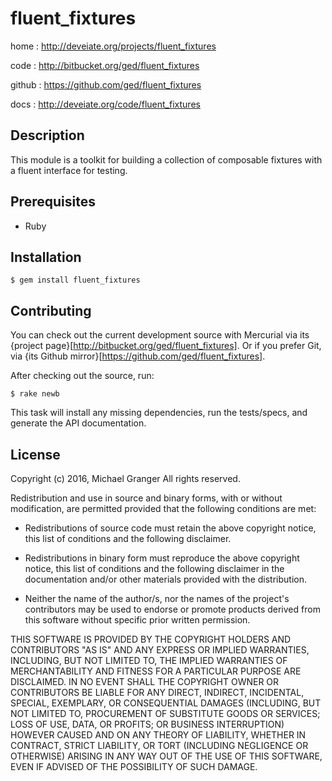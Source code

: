 # fluent_fixtures

home
: http://deveiate.org/projects/fluent_fixtures

code
: http://bitbucket.org/ged/fluent_fixtures

github
: https://github.com/ged/fluent_fixtures

docs
: http://deveiate.org/code/fluent_fixtures


## Description

This module is a toolkit for building a collection of composable fixtures with a fluent interface for testing.


## Prerequisites

* Ruby


## Installation

    $ gem install fluent_fixtures


## Contributing

You can check out the current development source with Mercurial via its
{project page}[http://bitbucket.org/ged/fluent_fixtures]. Or if you prefer Git, via 
{its Github mirror}[https://github.com/ged/fluent_fixtures].

After checking out the source, run:

    $ rake newb

This task will install any missing dependencies, run the tests/specs,
and generate the API documentation.


## License

Copyright (c) 2016, Michael Granger
All rights reserved.

Redistribution and use in source and binary forms, with or without
modification, are permitted provided that the following conditions are met:

* Redistributions of source code must retain the above copyright notice,
  this list of conditions and the following disclaimer.

* Redistributions in binary form must reproduce the above copyright notice,
  this list of conditions and the following disclaimer in the documentation
  and/or other materials provided with the distribution.

* Neither the name of the author/s, nor the names of the project's
  contributors may be used to endorse or promote products derived from this
  software without specific prior written permission.

THIS SOFTWARE IS PROVIDED BY THE COPYRIGHT HOLDERS AND CONTRIBUTORS "AS IS"
AND ANY EXPRESS OR IMPLIED WARRANTIES, INCLUDING, BUT NOT LIMITED TO, THE
IMPLIED WARRANTIES OF MERCHANTABILITY AND FITNESS FOR A PARTICULAR PURPOSE ARE
DISCLAIMED. IN NO EVENT SHALL THE COPYRIGHT OWNER OR CONTRIBUTORS BE LIABLE
FOR ANY DIRECT, INDIRECT, INCIDENTAL, SPECIAL, EXEMPLARY, OR CONSEQUENTIAL
DAMAGES (INCLUDING, BUT NOT LIMITED TO, PROCUREMENT OF SUBSTITUTE GOODS OR
SERVICES; LOSS OF USE, DATA, OR PROFITS; OR BUSINESS INTERRUPTION) HOWEVER
CAUSED AND ON ANY THEORY OF LIABILITY, WHETHER IN CONTRACT, STRICT LIABILITY,
OR TORT (INCLUDING NEGLIGENCE OR OTHERWISE) ARISING IN ANY WAY OUT OF THE USE
OF THIS SOFTWARE, EVEN IF ADVISED OF THE POSSIBILITY OF SUCH DAMAGE.


